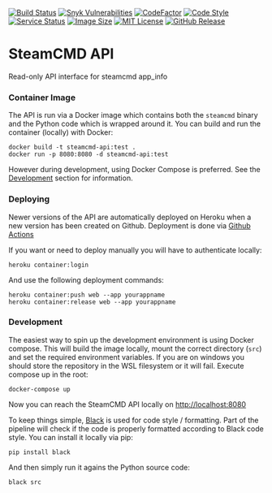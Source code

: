 [![Build Status](https://img.shields.io/github/workflow/status/steamcmd/api/Deploy.svg?logo=github)](https://github.com/steamcmd/api/actions)
[![Snyk Vulnerabilities](https://snyk.io/test/github/steamcmd/api/badge.svg?targetFile=requirements.txt)](https://snyk.io/test/github/steamcmd/api)
[![CodeFactor](https://www.codefactor.io/repository/github/steamcmd/api/badge)](https://www.codefactor.io/repository/github/steamcmd/api)
[![Code Style](https://img.shields.io/badge/code%20style-black-000000.svg)](https://github.com/python/black)
[![Service Status](https://img.shields.io/static/v1?label=service&message=status&color=blue)](https://status.steamcmd.net/782827237)
[![Image Size](https://img.shields.io/docker/image-size/steamcmd/api/latest.svg)](https://hub.docker.com/r/steamcmd/api)
[![MIT License](https://img.shields.io/badge/license-MIT-blue.svg)](LICENSE)
[![GitHub Release](https://img.shields.io/github/v/release/steamcmd/api?label=version)](https://github.com/steamcmd/api/releases)

# SteamCMD API

Read-only API interface for steamcmd app_info

### Container Image

The API is run via a Docker image which contains both the `steamcmd` binary and
the Python code which is wrapped around it. You can build and run the container
(locally) with Docker:
```
docker build -t steamcmd-api:test .
docker run -p 8080:8080 -d steamcmd-api:test
```
However during development, using Docker Compose is preferred.
See the [Development](#development) section for information.

### Deploying

Newer versions of the API are automatically deployed on Heroku when a new version
has been created on Github. Deployment is done via [Github Actions](https://github.com/steamcmd/api/actions)

If you want or need to deploy manually you will have to authenticate locally:
```
heroku container:login
```
And use the following deployment commands:
```
heroku container:push web --app yourappname
heroku container:release web --app yourappname
```

### Development

The easiest way to spin up the development environment is using Docker compose.
This will build the image locally, mount the correct directory (`src`) and set
the required environment variables. If you are on windows you should store the 
repository in the WSL filesystem or it will fail. Execute compose up in the root:
```
docker-compose up
```
Now you can reach the SteamCMD API locally on [http://localhost:8080](http://localhost:8080)

To keep things simple, [Black](https://github.com/python/black) is used for code style / formatting. Part of the pipeline
will check if the code is properly formatted according to Black code style. You can install it locally via pip:
```
pip install black
```
And then simply run it agains the Python source code:
```
black src
```
